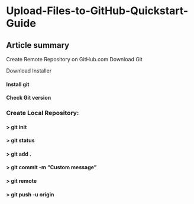 # Upload-Files-to-GitHub-Quickstart-Guide

## Article summary <br>
Create Remote Repository on GitHub.com
Download Git

Download Installer
#### Install git
#### Check Git version


### Create Local Repository:
#### > git init
#### > git status
#### > git add .
#### > git commit -m “Custom message”
#### > git remote <remote url>
#### > git push -u origin <branch name>
